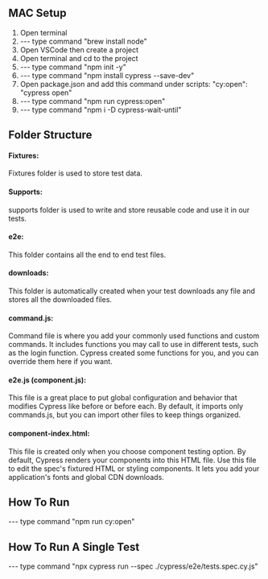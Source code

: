 ## MAC Setup
1. Open terminal
2. --- type command "brew install node"
3. Open VSCode then create a project
4. Open terminal and cd to the project
5. --- type command "npm init -y"
6. --- type command "npm install cypress --save-dev"
7. Open package.json and add this command under scripts:
	"cy:open": "cypress open"
8. --- type command "npm run cypress:open"
9. --- type command "npm i -D cypress-wait-until"

## Folder Structure
#### Fixtures: 
Fixtures folder is used to store test data.
#### Supports:
supports folder is used to write and store reusable code and use it in our tests.
#### e2e:
This folder contains all the end to end test files.
#### downloads:
This folder is automatically created when your test downloads any file and stores all the downloaded files.
#### command.js:
Command file is where you add your commonly used functions and custom commands. It includes functions you may call to use in different tests, such as the login function. Cypress created some functions for you, and you can override them here if you want.
#### e2e.js (component.js):
This file is a great place to put global configuration and behavior that modifies Cypress like before or before each. By default, it imports only commands.js, but you can import other files to keep things organized.
#### component-index.html:
This file is created only when you choose component testing option. By default, Cypress renders your components into this HTML file. Use this file to edit the spec's fixtured HTML or styling components. It lets you add your application's fonts and global CDN downloads.

## How To Run
--- type command "npm run cy:open"
## How To Run A Single Test
--- type command "npx cypress run --spec ./cypress/e2e/tests.spec.cy.js"
